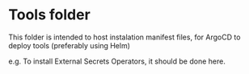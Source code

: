 # Tools folder

This folder is intended to host instalation manifest files, for ArgoCD to deploy tools (preferably using Helm)

e.g. To install External Secrets Operators, it should be done here.